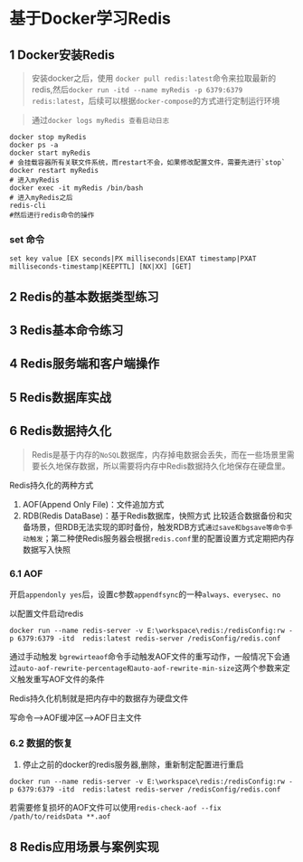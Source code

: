 # 基于Docker学习Redis
## 1 Docker安装Redis
> 安装docker之后，使用 `docker pull redis:latest`命令来拉取最新的redis,然后`docker run -itd --name myRedis -p 6379:6379 redis:latest`，后续可以根据`docker-compose`的方式进行定制运行环境


> 通过`docker logs myRedis 查看启动日志`

```shell
docker stop myRedis
docker ps -a
docker start myRedis 
# 会挂载容器所有关联文件系统，而restart不会，如果修改配置文件，需要先进行`stop`
docker restart myRedis
# 进入myRedis
docker exec -it myRedis /bin/bash
# 进入myRedis之后
redis-cli 
#然后进行redis命令的操作

```
### set 命令
```
set key value [EX seconds|PX milliseconds|EXAT timestamp|PXAT milliseconds-timestamp|KEEPTTL] [NX|XX] [GET]
```
## 2 Redis的基本数据类型练习
## 3 Redis基本命令练习
## 4 Redis服务端和客户端操作
## 5 Redis数据库实战
## 6 Redis数据持久化
> Redis是基于内存的`NoSQL`数据库，内存掉电数据会丢失，而在一些场景里需要长久地保存数据，所以需要将内存中Redis数据持久化地保存在硬盘里。

Redis持久化的两种方式
1. AOF(Append Only File)：文件追加方式
2. RDB(Redis DataBase)：基于Redis数据库，快照方式
    比较适合数据备份和灾备场景，但RDB无法实现的即时备份，触发RDB方式`通过save和bgsave等命令手动触发`；第二种使Redis服务器会根据`redis.conf`里的配置设置方式定期把内存数据写入快照

### 6.1 AOF 
开启`appendonly yes`后，设置c参数`appendfsync`的一种`always、everysec、no`



以配置文件启动redis

```shell
docker run --name redis-server -v E:\workspace\redis:/redisConfig:rw -p 6379:6379 -itd  redis:latest redis-server /redisConfig/redis.conf
```
通过手动触发 `bgrewirteaof`命令手动触发AOF文件的重写动作，一般情况下会通过`auto-aof-rewrite-percentage和auto-aof-rewrite-min-size`这两个参数来定义触发重写AOF文件的条件

Redis持久化机制就是把内存中的数据存为硬盘文件

写命令-->AOF缓冲区-->AOF日主文件

### 6.2 数据的恢复
1. 停止之前的docker的redis服务器,删除，重新制定配置进行重启
```shell
docker run --name redis-server -v E:\workspace\redis:/redisConfig:rw -p 6379:6379 -itd  redis:latest redis-server /redisConfig/redis.conf
```
若需要修复损坏的AOF文件可以使用`redis-check-aof --fix /path/to/reidsData **.aof`
## 8 Redis应用场景与案例实现